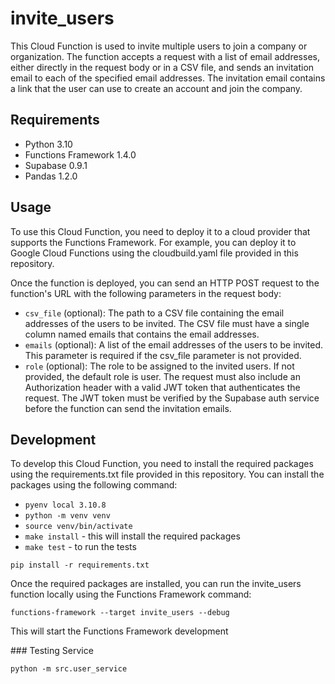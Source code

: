 # invite_users
This Cloud Function is used to invite multiple users to join a company or organization. The function accepts a request with a list of email addresses, either directly in the request body or in a CSV file, and sends an invitation email to each of the specified email addresses. The invitation email contains a link that the user can use to create an account and join the company.

## Requirements
- Python 3.10
- Functions Framework 1.4.0
- Supabase 0.9.1
- Pandas 1.2.0

## Usage
To use this Cloud Function, you need to deploy it to a cloud provider that supports the Functions Framework. For example, you can deploy it to Google Cloud Functions using the cloudbuild.yaml file provided in this repository.

Once the function is deployed, you can send an HTTP POST request to the function's URL with the following parameters in the request body:

- `csv_file` (optional): The path to a CSV file containing the email addresses of the users to be invited. The CSV file must have a single column named emails that contains the email addresses.
- `emails` (optional): A list of the email addresses of the users to be invited. This parameter is required if the csv_file parameter is not provided.
- `role` (optional): The role to be assigned to the invited users. If not provided, the default role is user.
The request must also include an Authorization header with a valid JWT token that authenticates the request. The JWT token must be verified by the Supabase auth service before the function can send the invitation emails.

## Development
To develop this Cloud Function, you need to install the required packages using the requirements.txt file provided in this repository. You can install the packages using the following command:

- `pyenv local 3.10.8`
- `python -m venv venv`
- `source venv/bin/activate`
- `make install` - this will install the required packages
- `make test` - to run the tests

```
pip install -r requirements.txt
```
Once the required packages are installed, you can run the invite_users function locally using the Functions Framework command:

```
functions-framework --target invite_users --debug
```
This will start the Functions Framework development

### Testing Service

```
python -m src.user_service 
```
